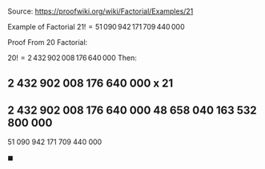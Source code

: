 # 

Source: https://proofwiki.org/wiki/Factorial/Examples/21

Example of Factorial
$21! = 51 \, 090 \, 942 \, 171 \, 709 \, 440 \, 000$


Proof
From $20$ Factorial:

$20! = 2 \, 432 \, 902 \, 008 \, 176 \, 640 \, 000$
Then:

  2 432 902 008 176 640 000
x                        21
---------------------------
  2 432 902 008 176 640 000
 48 658 040 163 532 800 000
---------------------------
 51 090 942 171 709 440 000   

$\blacksquare$





